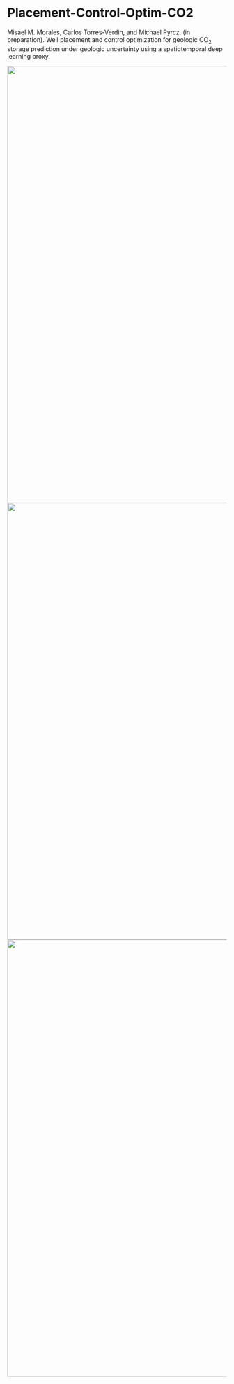 # Placement-Control-Optim-CO2
Misael M. Morales, Carlos Torres-Verdin, and Michael Pyrcz. (in preparation). Well placement and control optimization for geologic CO<sub>2</sub> storage prediction under geologic uncertainty using a spatiotemporal deep learning proxy.

<p align="center">
  <img src="https://github.com/misaelmmorales/Placement-Control-Optim-CO2/blob/main/SlopingAquiferSmall/figures/inputs.png" width="1000"/>
  <img src="https://github.com/misaelmmorales/Placement-Control-Optim-CO2/blob/main/SlopingAquiferSmall/figures/controls.png" width="1000"/>
  <img src="https://github.com/misaelmmorales/Placement-Control-Optim-CO2/blob/main/SlopingAquiferSmall/figures/y2_true_s.png" width="1000"/>
</p>


<!--
<p align="center">
  <img src="https://github.com/misaelmmorales/CO2-Placement-Optim/blob/main/figures/logperm.png" width="250"/>
</p>

<p align="center">
  <img src="https://github.com/misaelmmorales/CO2-Placement-Optim/blob/main/figures/static_realizations.png" width="1200"/>
</p>

<p align="center">
  <img src="https://github.com/misaelmmorales/CO2-Placement-Optim/blob/main/figures/saturation_realizations.png" width="1200"/>
</p>
-->
